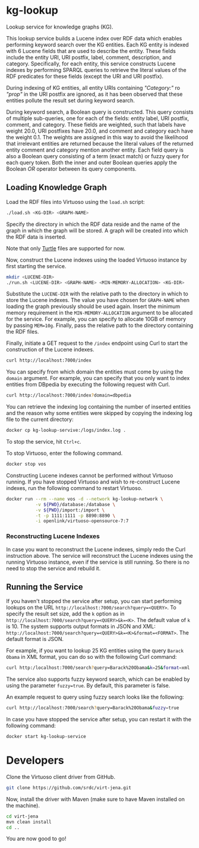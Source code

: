 # kg-lookup
Lookup service for knowledge graphs (KG).

This lookup service builds a Lucene index over RDF data which enables performing keyword search over the KG entities.
Each KG entity is indexed with 6 Lucene fields that are used to describe the entity.
These fields include the entity URI, URI postfix, label, comment, description, and category.
Specifically, for each entity, this service constructs Lucene indexes by performing SPARQL queries to retrieve the literal values of the RDF predicates for these fields (except the URI and URI postfix).

During indexing of KG entities, all entity URIs containing *"Category:"* ro *"prop"* in the URI postfix are ignored, as it has been observed that these entities pollute the result set during keyword search.

During keyword search, a Boolean query is constructed.
This query consists of multiple sub-queries, one for each of the fields: entity label, URI postfix, comment, and category.
These fields are weighted, such that labels have weight 20.0, URI postfixes have 20.0, and comment and category each have the weight 0.1.
The weights are assigned in this way to avoid the likelihood that irrelevant entities are returned because the literal values of the returned entity comment and category mention another entity.
Each field query is also a Boolean query consisting of a term (exact match) or fuzzy query for each query token.
Both the inner and outer Boolean queries apply the Boolean *OR* operator between its query components.

## Loading Knowledge Graph
Load the RDF files into Virtuoso using the `load.sh` script:

```bash
./load.sh <KG-DIR> <GRAPH-NAME>
```

Specify the directory in which the RDF data reside and the name of the graph in which the graph will be stored.
A graph will be created into which the RDF data is inserted.

Note that only <ins>Turtle</ins> files are supported for now.

Now, construct the Lucene indexes using the loaded Virtuoso instance by first starting the service.

```bash
mkdir <LUCENE-DIR>
./run.sh <LUCENE-DIR> <GRAPH-NAME> <MIN-MEMORY-ALLOCATION> <KG-DIR>
```

Substitute the `LUCENE-DIR` with the relative path to the directory in which to store the Lucene indexes.
The value you have chosen for `GRAPH-NAME` when loading the graph previously should be used again.
Insert the minimum memory requirement in the `MIN-MEMORY-ALLOCATION` argument to be allocated for the service.
For example, you can specify to allocate 10GB of memory by passing `MEM=10g`.
Finally, pass the relative path to the directory containing the RDF files.

Finally, initiate a GET request to the `/index` endpoint using Curl to start the construction of the Lucene indexes.

```bash
curl http://localhost:7000/index
```

You can specify from which domain the entities must come by using the `domain` argument.
For example, you can specify that you only want to index entities from DBpedia by executing the following request with Curl.

```bash
curl http://localhost:7000/index?domain=dbpedia
```

You can retrieve the indexing log containing the number of inserted entities and the reason why some entities were skipped by copying the indexing log file to the current directory:

```bash
docker cp kg-lookup-servive:/logs/index.log .
```

To stop the service, hit `Ctrl+c`.

To stop Virtuoso, enter the following command.

```bash
docker stop vos
```

Constructing Lucene indexes cannot be performed without Virtuoso running.
If you have stopped Virtuoso and wish to re-construct Lucene indexes, run the following command to restart Virtuoso.

```bash
docker run --rm --name vos -d --network kg-lookup-network \
           -v ${PWD}/database:/database \
           -v ${PWD}/import:/import \
           -t -p 1111:1111 -p 8890:8890 \
           -i openlink/virtuoso-opensource-7:7
```

### Reconstructing Lucene Indexes
In case you want to reconstruct the Lucene indexes, simply redo the Curl instruction above.
The service will reconstruct the Lucene indexes using the running Virtuoso instance, even if the service is still running.
So there is no need to stop the service and rebuild it.

## Running the Service
If you haven't stopped the service after setup, you can start performing lookups on the URL `http://localhost:7000/search?query=<QUERY>`.
To specify the result set size, add the `k` option as in `http://localhost:7000/search?query=<QUERY>&k=<K>`.
The default value of `k` is 10.
The system supports output formats in JSON and XML: `http://localhost:7000/search?query=<QUERY>&k=<K>&format=<FORMAT>`.
The default format is JSON.

For example, if you want to lookup 25 KG entities using the query `Barack Obama` in XML format, you can do so with the following Curl command:

```bash
curl http:/localhost:7000/search?query=Barack%20Obama&k=25&format=xml
```

The service also supports fuzzy keyword search, which can be enabled by using the parameter `fuzzy=true`.
By default, this parameter is false.

An example request to query using fuzzy search looks like the following:

```bash
curl http://localhost:7000/search?query=Barack%20Obama&fuzzy=true
```

In case you have stopped the service after setup, you can restart it with the following command:

```bash
docker start kg-lookup-service
```

# Developers
Clone the Virtuoso client driver from GitHub.

```bash
git clone https://github.com/srdc/virt-jena.git
```

Now, install the driver with Maven (make sure to have Maven installed on the machine).

```bash
cd virt-jena
mvn clean install
cd ..
```

You are now good to go!
